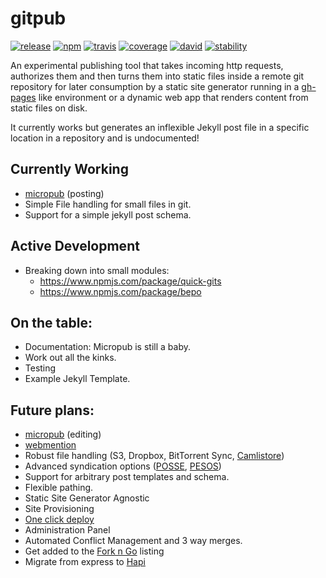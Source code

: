 gitpub
======

[![release][release-image]][release-url]
[![npm][npm-image]][npm-url]
[![travis][travis-image]][travis-url]
[![coverage][coverage-image]][coverage-url]
[![david][david-image]][david-url]
[![stability][stability-image]][stability-url]

[release-image]: https://img.shields.io/github/release/bcomnes/gitpub.svg?style=flat-square
[release-url]: https://github.com/bcomnes/gitpub/releases/latest
[npm-image]: https://img.shields.io/npm/v/gitpub.svg?style=flat-square
[npm-url]: https://www.npmjs.com/package/gitpub
[travis-image]: https://img.shields.io/travis/bcomnes/gitpub.svg?style=flat-square
[travis-url]: https://travis-ci.org/bcomnes/gitpub
[coverage-image]: https://img.shields.io/codeclimate/coverage/github/bcomnes/gitpub.svg?style=flat-square
[coverage-url]: https://codeclimate.com/github/bcomnes/gitpub
[david-image]: https://img.shields.io/david/bcomnes/gitpub.svg?style=flat-square
[david-url]: https://david-dm.org/bcomnes/gitpub
[stability-image]: https://img.shields.io/badge/stability-1%20--%20experimental-orange.svg?style=flat-square
[stability-url]: https://nodejs.org/api/documentation.html#documentation_stability_index

An experimental publishing tool that takes incoming http requests, authorizes them and then turns them into static files inside a remote git repository for later consumption by a static site generator running in a [gh-pages](https://pages.github.com/) like environment or a dynamic web app that renders content from static files on disk.

It currently works but generates an inflexible Jekyll post file in a specific location in a repository and is undocumented!

## Currently Working

- [micropub](http://indiewebcamp.com/micropub) (posting)
- Simple File handling for small files in git.
- Support for a simple jekyll post schema.

## Active Development

- Breaking down into small modules:
  - https://www.npmjs.com/package/quick-gits
  - https://www.npmjs.com/package/bepo

## On the table:

- Documentation:  Micropub is still a baby.
- Work out all the kinks.
- Testing
- Example Jekyll Template.

## Future plans:

- [micropub](http://indiewebcamp.com/micropub) (editing)
- [webmention](http://indiewebcamp.com/micropub)
- Robust file handling (S3, Dropbox, BitTorrent Sync, [Camlistore](https://camlistore.org/))
- Advanced syndication options ([POSSE](http://indiewebcamp.com/POSSE), [PESOS](http://indiewebcamp.com/PESOS))
- Support for arbitrary post templates and schema.
- Flexible pathing.
- Static Site Generator Agnostic
- Site Provisioning
- [One click deploy](https://blog.heroku.com/archives/2014/8/7/heroku-button)
- Administration Panel
- Automated Conflict Management and 3 way merges.
- Get added to the [Fork n Go](http://jlord.github.io/forkngo/) listing
- Migrate from express to [Hapi](https://github.com/hapijs/hapi)
